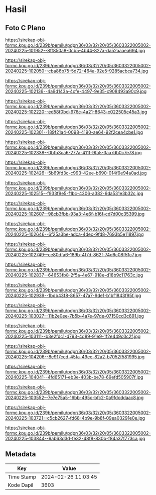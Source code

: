 # Hasil

## Foto C Plano

https://sirekap-obj-formc.kpu.go.id/239b/pemilu/pdpr/36/03/32/20/05/3603322005002-20240225-101952--8ff850a8-0cb5-4b44-827a-da52aaaea694.jpg

https://sirekap-obj-formc.kpu.go.id/239b/pemilu/pdpr/36/03/32/20/05/3603322005002-20240225-102050--cba86b75-5d72-464a-92e5-9285acbca734.jpg

https://sirekap-obj-formc.kpu.go.id/239b/pemilu/pdpr/36/03/32/20/05/3603322005002-20240225-102136--4a9d143a-4cfe-4497-9e35-c908493a90c9.jpg

https://sirekap-obj-formc.kpu.go.id/239b/pemilu/pdpr/36/03/32/20/05/3603322005002-20240225-102220--ed58f0bd-976c-4a21-8643-c022505c45a3.jpg

https://sirekap-obj-formc.kpu.go.id/239b/pemilu/pdpr/36/03/32/20/05/3603322005002-20240225-102301--189f21a4-0098-4190-ae64-92f2cea4cbe1.jpg

https://sirekap-obj-formc.kpu.go.id/239b/pemilu/pdpr/36/03/32/20/05/3603322005002-20240225-102338--0bfb3ca6-277a-411f-9fa5-3aa7db0c7e78.jpg

https://sirekap-obj-formc.kpu.go.id/239b/pemilu/pdpr/36/03/32/20/05/3603322005002-20240225-102426--5b69fd3c-c993-42ee-b690-014f9e94a0ad.jpg

https://sirekap-obj-formc.kpu.go.id/239b/pemilu/pdpr/36/03/32/20/05/3603322005002-20240225-102515--f933f9e5-f1bc-4306-a382-6da531e3b32c.jpg

https://sirekap-obj-formc.kpu.go.id/239b/pemilu/pdpr/36/03/32/20/05/3603322005002-20240225-102607--98cb3fbb-93a3-4e6f-b16f-cd7d00c35399.jpg

https://sirekap-obj-formc.kpu.go.id/239b/pemilu/pdpr/36/03/32/20/05/3603322005002-20240225-102646--6f25a3be-adca-4dec-9fd8-7693b5e11897.jpg

https://sirekap-obj-formc.kpu.go.id/239b/pemilu/pdpr/36/03/32/20/05/3603322005002-20240225-102749--ce80dfa6-189b-4f7d-862f-74d6c08f51c7.jpg

https://sirekap-obj-formc.kpu.go.id/239b/pemilu/pdpr/36/03/32/20/05/3603322005002-20240225-102837--64653fb8-2f5a-4e67-918e-d18b9c11763c.jpg

https://sirekap-obj-formc.kpu.go.id/239b/pemilu/pdpr/36/03/32/20/05/3603322005002-20240225-102939--1bdb43f8-8657-47a7-9de1-b1bf1843f95f.jpg

https://sirekap-obj-formc.kpu.go.id/239b/pemilu/pdpr/36/03/32/20/05/3603322005002-20240225-103027--11b2e0ee-7b5b-4a7e-97de-07150cd3c891.jpg

https://sirekap-obj-formc.kpu.go.id/239b/pemilu/pdpr/36/03/32/20/05/3603322005002-20240225-103111--b3e2fdc1-d793-4d89-91e9-1f2e449c0c2f.jpg

https://sirekap-obj-formc.kpu.go.id/239b/pemilu/pdpr/36/03/32/20/05/3603322005002-20240225-104206--8e917ccd-45fa-49ee-82a2-b7052f581995.jpg

https://sirekap-obj-formc.kpu.go.id/239b/pemilu/pdpr/36/03/32/20/05/3603322005002-20240225-104041--4fd65171-eb3e-403b-be78-69efd505907f.jpg

https://sirekap-obj-formc.kpu.go.id/239b/pemilu/pdpr/36/03/32/20/05/3603322005002-20240225-103552--7e7e75a5-16bb-495c-bfc2-0a9fdcddaac8.jpg

https://sirekap-obj-formc.kpu.go.id/239b/pemilu/pdpr/36/03/32/20/05/3603322005002-20240225-103721--c5cb2627-fd68-4b9e-9b8f-09ea03291e0e.jpg

https://sirekap-obj-formc.kpu.go.id/239b/pemilu/pdpr/36/03/32/20/05/3603322005002-20240225-103844--9ab63d3d-fe32-48f8-830b-f84a37f773ca.jpg


## Metadata

| Key        | Value               |
| ---------- | ------------------- |
| Time Stamp | 2024-02-26 11:03:45 |
| Kode Dapil | 3603                |



